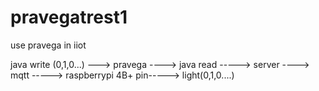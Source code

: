 # pravegatrest1
use pravega in iiot 


java write (0,1,0...) ---> pravega ----> java read -----> server ----> mqtt -----> raspberrypi 4B+  pin-----> light(0,1,0....)
